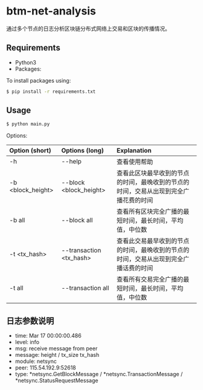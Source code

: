 # btm-net-analysis

通过多个节点的日志分析区块链分布式网络上交易和区块的传播情况。

## Requirements

* Python3  
* Packages:

To install packages using:
```bash
$ pip install -r requirements.txt
```
## Usage

```bash
$ python main.py
```

Options:

| Option (short) | Options (long) | Explanation |
| :------------- | :------------- |:-------------|
| -h | --help | 查看使用帮助 |
| -b \<block_height\> | --block \<block_height\> | 查看此区块最早收到的节点的时间，最晚收到的节点的时间，交易从出现到完全广播花费的时间 |
| -b all | --block all | 查看所有区块完全广播的最短时间，最长时间，平均值，中位数 |
| -t \<tx_hash\> | --transaction \<tx_hash\> | 查看此交易最早收到的节点的时间，最晚收到的节点的时间，交易从出现到完全广播话费的时间 |
| -t all | --transaction all | 查看所有交易完全广播的最短时间，最长时间，平均值，中位数 |


## 日志参数说明

* time: Mar 17 00:00:00.486
* level: info
* msg: receive message from peer
* message: height / tx_size tx_hash
* module: netsync
* peer: 115.54.192.9:52618
* type: *netsync.GetBlockMessage / *netsync.TransactionMessage / *netsync.StatusRequestMessage